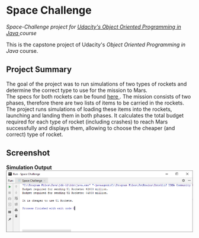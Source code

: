 # Space Challenge

<i> Space-Challenge project for <a href = "https://in.udacity.com/course/object-oriented-programming-in-java--ud283" title = "Udacity's OOPS in Java"> Udacity's Object Oriented Programming in Java </a> course </i> 

This is the capstone project of Udacity's <i> Object Oriented Programming in Java </i> course.

Project Summary
---------------
The goal of the project was to run simulations of two types of rockets and determine the correct type to use for the mission to Mars. <br>
The specs for both rockets can be found <a href = "#"> here </a>.
The mission consists of two phases, therefore there are two lists of items to be carried in the rockets.
The project runs simulations of loading these items into the rockets, launching and landing them in both phases.
It calculates the total budget required for each type of rocket (including crashes) to reach Mars successfully and
displays them, allowing to choose the cheaper (and correct) type of rocket.

Screenshot
----------
<b> Simulation Output </b>
![Simulation Output](screenshots/Output.PNG?raw=true "Simulation Output")
